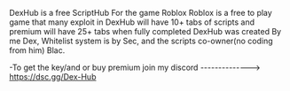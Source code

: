 DexHub is a free ScriptHub For the game Roblox
Roblox is a free to play game that many exploit in
DexHub will have 10+ tabs of scripts and premium will have 25+ tabs when fully completed
DexHub was created By me Dex, Whitelist system is by Sec, and the scripts co-owner(no coding from him) Blac.

-To get the key/and or buy premium join my discord --------------> https://dsc.gg/Dex-Hub

